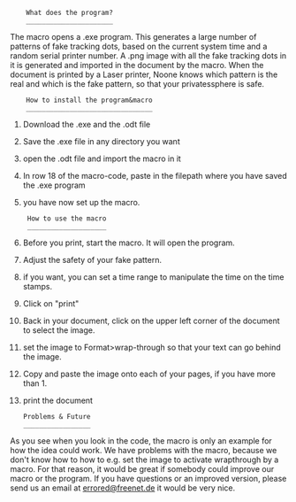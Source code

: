 		What does the program?
		______________________
The macro opens a .exe program. This generates a large number of patterns of fake tracking dots, based on the current system time and a random serial printer number.
A .png image with all the fake tracking dots in it is generated and imported in the document by the macro. When the document is printed by a Laser printer, Noone knows which pattern is the real and which 
is the fake pattern, so that your privatessphere is safe.


		How to install the program&macro
		________________________________
1. Download the .exe and the .odt file
2. Save the .exe file in any directory you want
3. open the .odt file and import the macro in it
4. In row 18 of the macro-code, paste in the filepath where you have saved the .exe program
5. you have now set up the macro.


		How to use the macro
		____________________

3. Before you print, start the macro. It will open the program.
4. Adjust the safety of your fake pattern.
5. if you want, you can set a time range to manipulate the time on the time stamps.
6. Click on "print"
7. Back in your document, click on the upper left corner of the document to select the image. 
8. set the image to Format>wrap-through so that your text can go behind the image.
9. Copy and paste the image onto each of your pages, if you have more than 1.
10. print the document


		Problems & Future
		_________________
As you see when you look in the code, the macro is only an example for how the idea could work.
We have problems with the macro, because we don't know how to how to e.g. set the image to activate wrapthrough by a macro.
For that reason, it would be great if somebody could improve our macro or the program. If you have questions or an improved version, please send us an email at errored@freenet.de
it would be very nice.
